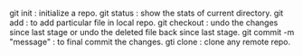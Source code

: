 git init : initialize a repo.
git status : show the stats of current directory.
git add <filename> : to add particular file in local repo.
git checkout <filename> : undo the changes since last stage or undo the deleted file back since last stage.
git commit -m "message" : to final commit the changes.
gti clone <fileaddress> : clone any remote repo.
